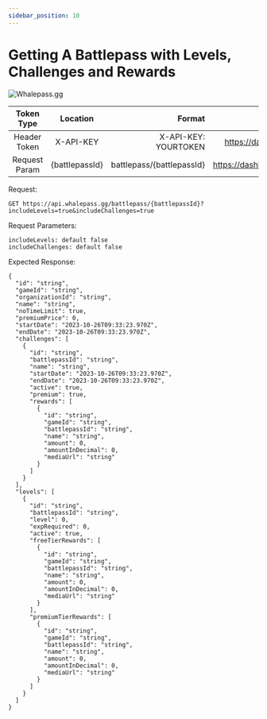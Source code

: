 ```yaml
---
sidebar_position: 10
---
```

# Getting A Battlepass with Levels, Challenges and Rewards

![Whalepass.gg](https://i.imgur.com/zwUqWaS.png)

| Token Type   | Location         | Format                               | Where To Find                              |
|:------------:|:----------------:|--------------------------------------:|-------------------------------------------:|
| Header Token | X-API-KEY        | X-API-KEY: YOURTOKEN                 | https://dashboard.whalepass.gg/api-key     |
| Request Param   | \{battlepassId\}   | battlepass/\{battlepassId\}            | https://dashboard.whalepass.gg/campaigns   |

Request:
```http
GET https://api.whalepass.gg/battlepass/{battlepassId}?includeLevels=true&includeChallenges=true
```

Request Parameters:
```http
includeLevels: default false
includeChallenges: default false
```

Expected Response:
```http
{
  "id": "string",
  "gameId": "string",
  "organizationId": "string",
  "name": "string",
  "noTimeLimit": true,
  "premiumPrice": 0,
  "startDate": "2023-10-26T09:33:23.970Z",
  "endDate": "2023-10-26T09:33:23.970Z",
  "challenges": [
    {
      "id": "string",
      "battlepassId": "string",
      "name": "string",
      "startDate": "2023-10-26T09:33:23.970Z",
      "endDate": "2023-10-26T09:33:23.970Z",
      "active": true,
      "premium": true,
      "rewards": [
        {
          "id": "string",
          "gameId": "string",
          "battlepassId": "string",
          "name": "string",
          "amount": 0,
          "amountInDecimal": 0,
          "mediaUrl": "string"
        }
      ]
    }
  ],
  "levels": [
    {
      "id": "string",
      "battlepassId": "string",
      "level": 0,
      "expRequired": 0,
      "active": true,
      "freeTierRewards": [
        {
          "id": "string",
          "gameId": "string",
          "battlepassId": "string",
          "name": "string",
          "amount": 0,
          "amountInDecimal": 0,
          "mediaUrl": "string"
        }
      ],
      "premiumTierRewards": [
        {
          "id": "string",
          "gameId": "string",
          "battlepassId": "string",
          "name": "string",
          "amount": 0,
          "amountInDecimal": 0,
          "mediaUrl": "string"
        }
      ]
    }
  ]
}
```
